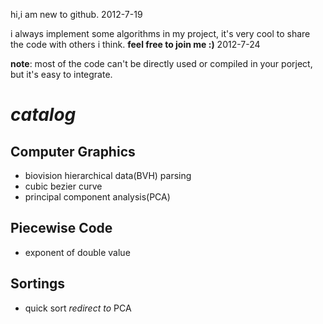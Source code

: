 hi,i am new to github. 2012-7-19

i always implement some algorithms in my project, it's very cool to share the code with others i think.
**feel free to join me :)** 2012-7-24

**note**: most of the code can't be directly used or compiled in your porject, but it's easy to integrate.


*catalog*
======
Computer Graphics
-----------------
+ biovision hierarchical data(BVH) parsing
+ cubic bezier curve
+ principal component analysis(PCA)

Piecewise Code
-------------
+ exponent of double value

Sortings
--------
+ quick sort *redirect to* PCA
